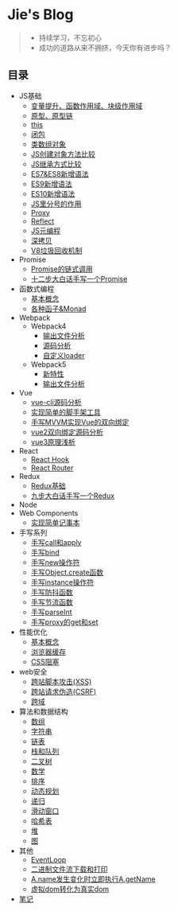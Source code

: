 # Jie's Blog
> * 持续学习，不忘初心
> * 成功的道路从来不拥挤，今天你有进步吗？

## 目录
* JS基础
  * [变量提升、函数作用域、块级作用域](./src/grammar/base.md)
  * [原型、原型链](./src/grammar/prototype.md)
  * [this](./src/grammar/this.md)
  * [闭包](./src/grammar/closuer.md)
  * [类数组对象](./src/grammar/arryObject.md)
  * [JS创建对象方法比较](./src/grammar/createObject.md)
  * [JS继承方式比较](./src/grammar/inherit.md)
  * [ES7&ES8新增语法](./src/grammar/es7es8.md)
  * [ES9新增语法](./src/grammar/es9.md)
  * [ES10新增语法](./src/grammar/es10.md)
  * [JS里分号的作用](./src/grammar/semicolon.md)
  * [Proxy](./src/grammar/proxy.md)
  * [Reflect](./src/grammar/reflect.md)
  * [JS元编程](./src/grammar/metaProgramming.md)
  * [深拷贝](./src/grammar/deepCopy.md)
  * [V8垃圾回收机制](./src/grammar/garbage.md)
* Promise
  * [Promise的链式调用](./src/promise/promise-call-chaining/promise.md)
  * [十二步大白话手写一个Promise](./src/promise/handwrite-./src/promise/promise.md)
* 函数式编程
    * [基本概念](./src/functional-programming/base.md)
    * [各种函子&Monad](./src/functional-programming/functor.md)
* Webpack
  * Webpack4
    * [输出文件分析](./src/webpack/webpack4/output-file-analysis.md)
    * [源码分析](./src/webpack/webpack4/webpack-code-analysis.md)
    * [自定义loader](./src/webpack/webpack4/custom-loader.md)
  * Webpack5
    * [新特性](./src/webpack/webpack5/new-features.md)
    * [输出文件分析](./src/webpack/webpack5/output-file-analysis.md)
* Vue
  * [vue-cli源码分析](./src/vue/my-vue-cli/vue-cli.md)
  * [实现简单的脚手架工具](./src/vue/simple-cli/simple-cli.md)
  * [手写MVVM实现Vue的双向绑定](./src/vue/vue2-code/mvvm-hand-writing.md)
  * [vue2双向绑定源码分析](./src/vue/vue2-code/vue2-code-analysis.md)
  * [vue3原理浅析](./src/vue/vue3-code/vue3-code-analysis.md)
* React
  * [React Hook](./src/react/react-hook/note.md)
  * [React Router](./src/react/react-router/note.md)
* Redux
  * [Redux基础](./src/redux/note.md)
  * [九步大白话手写一个Redux](./src/redux/redux.md)
* Node
* Web Components
  * [实现简单记事本](./src/web-components/web-components.md)
* 手写系列
  * [手写call和apply](./src/handwriting/call.md)
  * [手写bind](./src/handwriting/bind.md)
  * [手写new操作符](./src/handwriting/new.md)
  * [手写Object.create函数](./src/handwriting/create.md)
  * [手写instance操作符](./src/handwriting/instance.md)
  * [手写防抖函数](./src/handwriting/debounce.md)
  * [手写节流函数](./src/handwriting/throttle.md)
  * [手写parseInt](./src/handwriting/parseInt.md)
  * [手写proxy的get和set](./src/handwriting/proxy.md)
* 性能优化
  * [基本概念](./src/performance-optimization/base.md)
  * [浏览器缓存](./src/performance-optimization/browserCache.md)
  * [CSS阻塞](./src/performance-optimization/css-block.md)
* web安全
  * [跨站脚本攻击(XSS)](./src/security/xss.md)
  * [跨站请求伪造(CSRF)](./src/security/csrf.md)
  * [跨域](./src/security/cross-domain.md)
* 算法和数据结构
  * [数组](./src/algorithm/array/README.md)
  * [字符串](./src/algorithm/string/README.md)
  * [链表](./src/algorithm/linked-list/README.md)
  * [栈和队列](./src/algorithm/stack/README.md)
  * [二叉树](./src/algorithm/tree/README.md)
  * [数学](./src/algorithm/math/README.md)
  * [排序](./src/algorithm/sort/README.md)
  * [动态规划](./src/algorithm/dynamic-programming/README.md)
  * [递归](./src/algorithm/recursive/README.md)
  * [滑动窗口](./src/algorithm/slideWindow/README.md)
  * [哈希表](./src/algorithm/hash/README.md)
  * [堆](./src/algorithm/heap/README.md)
  * [图](./src/algorithm/matrix/README.md)
* 其他
  * [EventLoop](./src/other/eventloop.md)
  * [二进制文件流下载和打印](./src/other/export&download.md)
  * [A.name发⽣变化时⽴即执⾏A.getName](./src/other/getName.md)
  * [虚拟dom转化为真实dom](./src/other/render.js)
* [笔记](./src/note/note.md)
